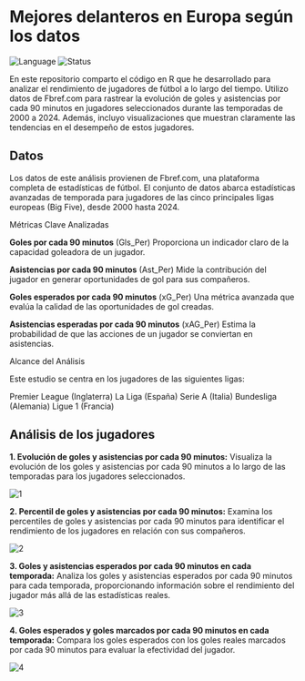 # Mejores delanteros en Europa según los datos

</h1>
<p align="left">
  <img src="https://img.shields.io/badge/Language-R-blue" alt="Language">
  <img src="https://img.shields.io/badge/Status-Active-brightgreen" alt="Status">
</p>
<p align="left">
 
</p>

En este repositorio comparto el código en R que he desarrollado para analizar el rendimiento de jugadores de fútbol a lo largo del tiempo. Utilizo datos de Fbref.com para rastrear la evolución de goles y asistencias por cada 90 minutos en jugadores seleccionados durante las temporadas de 2000 a 2024. Además, incluyo visualizaciones que muestran claramente las tendencias en el desempeño de estos jugadores.

## Datos
Los datos de este análisis provienen de Fbref.com, una plataforma completa de estadísticas de fútbol. El conjunto de datos abarca estadísticas avanzadas de temporada para jugadores de las cinco principales ligas europeas (Big Five), desde 2000 hasta 2024.

Métricas Clave Analizadas

**Goles por cada 90 minutos** (Gls_Per)
Proporciona un indicador claro de la capacidad goleadora de un jugador.

**Asistencias por cada 90 minutos** (Ast_Per)
Mide la contribución del jugador en generar oportunidades de gol para sus compañeros.

**Goles esperados por cada 90 minutos** (xG_Per)
Una métrica avanzada que evalúa la calidad de las oportunidades de gol creadas.

**Asistencias esperadas por cada 90 minutos** (xAG_Per)
Estima la probabilidad de que las acciones de un jugador se conviertan en asistencias.

Alcance del Análisis

Este estudio se centra en los jugadores de las siguientes ligas:

Premier League (Inglaterra)
La Liga (España)
Serie A (Italia)
Bundesliga (Alemania)
Ligue 1 (Francia)

## Análisis de los jugadores


**1. Evolución de goles y asistencias por cada 90 minutos:** Visualiza la evolución de los goles y asistencias por cada 90 minutos a lo largo de las temporadas para los jugadores seleccionados.

![1](https://github.com/BORJAMOME/Top_goals_scorer/assets/19588053/61eee283-001c-40f2-8b06-d85dac080d18)

**2. Percentil de goles y asistencias por cada 90 minutos:** Examina los percentiles de goles y asistencias por cada 90 minutos para identificar el rendimiento de los jugadores en relación con sus compañeros.

![2](https://github.com/BORJAMOME/Top_goals_scorer/assets/19588053/fdc4433c-43cd-47f2-957b-0c467d33dac6)

**3. Goles y asistencias esperados por cada 90 minutos en cada temporada:** Analiza los goles y asistencias esperados por cada 90 minutos para cada temporada, proporcionando información sobre el rendimiento del jugador más allá de las estadísticas reales.


![3](https://github.com/BORJAMOME/Top_goals_scorer/assets/19588053/3f61fe72-b470-4184-9167-72a1dc60769b)

**4. Goles esperados y goles marcados por cada 90 minutos en cada temporada:** Compara los goles esperados con los goles reales marcados por cada 90 minutos para evaluar la efectividad del jugador.

![4](https://github.com/BORJAMOME/Top_goals_scorer/assets/19588053/8b40d4b1-1680-422f-820e-ca0b7c78856e)
